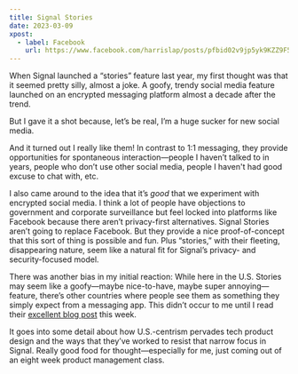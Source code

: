 ```yaml
---
title: Signal Stories
date: 2023-03-09
xpost:
  - label: Facebook
    url: https://www.facebook.com/harrislap/posts/pfbid02v9jp5yk9KZZ9F5RsgxLfvT7CyWxNvX3uhXbzcNrwJoCNSq3stZnjefqTrA8otgcel
---
```


When Signal launched a “stories” feature last year, my first thought was that it seemed pretty silly, almost a joke. A goofy, trendy social media feature launched on an encrypted messaging platform almost a decade after the trend.

But I gave it a shot because, let’s be real, I’m a huge sucker for new social media.

And it turned out I really like them! In contrast to 1:1 messaging, they provide opportunities for spontaneous interaction—people I haven’t talked to in years, people who don’t use other social media, people I haven't had good excuse to chat with, etc.

I also came around to the idea that it’s *good* that we experiment with encrypted social media. I think a lot of people have objections to government and corporate surveillance but feel locked into platforms like Facebook because there aren’t privacy-first alternatives. Signal Stories aren’t going to replace Facebook. But they provide a nice proof-of-concept that this sort of thing is possible and fun. Plus “stories,” with their fleeting, disappearing nature, seem like a natural fit for Signal’s privacy- and security-focused model.

There was another bias in my initial reaction: While here in the U.S. Stories may seem like a goofy—maybe nice-to-have, maybe super annoying—feature, there’s other countries where people see them as something they simply expect from a messaging app. This didn’t occur to me until I read their [excellent blog post](https://signal.org/blog/signal-is-for-everyone/) this week.

It goes into some detail about how U.S.-centrism pervades tech product design and the ways that they’ve worked to resist that narrow focus in Signal. Really good food for thought—especially for me, just coming out of an eight week product management class.
